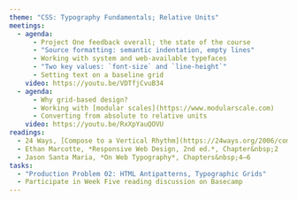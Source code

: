```yaml
---
theme: "CSS: Typography Fundamentals; Relative Units"
meetings:
  - agenda:
      - Project One feedback overall; the state of the course
      - "Source formatting: semantic indentation, empty lines"
      - Working with system and web-available typefaces
      - "Two key values: `font-size` and `line-height`"
      - Setting text on a baseline grid
    video: https://youtu.be/VDTfjCvuB34
  - agenda:
      - Why grid-based design?
      - Working with [modular scales](https://www.modularscale.com)
      - Converting from absolute to relative units
    video: https://youtu.be/RxXpYauQOVU
readings:
  - 24 Ways, [Compose to a Vertical Rhythm](https://24ways.org/2006/compose-to-a-vertical-rhythm)
  - Ethan Marcotte, *Responsive Web Design, 2nd ed.*, Chapter&nbsp;2
  - Jason Santa Maria, *On Web Typography*, Chapters&nbsp;4–6
tasks:
  - "Production Problem 02: HTML Antipatterns, Typographic Grids"
  - Participate in Week Five reading discussion on Basecamp
---
```

